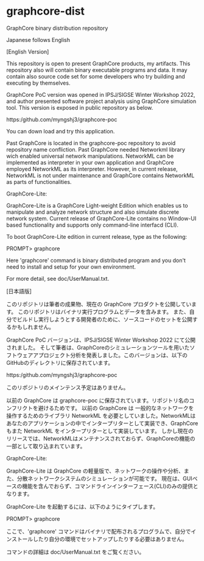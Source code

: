 # graphcore-dist
GraphCore binary distribution repository

Japanese follows English

[English Version]

This repository is open to present GraphCore products, my artifacts.
This repository also will contain binary executable programs and data.
It may contain also source code set for some developers who try building and executing by themselves.

GraphCore PoC version was opened in IPSJ/SIGSE Winter Workshop 2022, and author presented software project analysis using GraphCore simulation tool. This version is exposed in public repository as below.

  https:/github.com/myngshj3/graphcore-poc

You can down load and try this application.

Past GraphCore is located in the graphcore-poc repository to avoid repository name confliction.
Past GraphCore needed Networkml library wich enabled universal network manipulations. NetworkML can be implemented as interpreter in your own application and GraphCore employed NetworkML as its interpreter.
However, in current release, NetworkML is not under maintenance and GraphCore contains NetworkML as parts of functionalities.
 
GraphCore-Lite:

GraphCore-Lite is a GraphCore Light-weight Edition which enables us to manipulate and analyze network structure and also simulate discrete network system.
Current release of GraphCore-Lite contains no Window-UI based functionality and supports only command-line interfacd (CLI).

To boot GraphCore-Lite edition in current release, type as the following:

PROMPT> graphcore

Here 'graphcore' command is binary distributed program and you don't need to install and setup for your own environment.

For more detail, see doc/UserManual.txt.



[日本語版]

このリポジトリは筆者の成果物、現在の GraphCore プロダクトを公開しています。
このリポジトリはバイナリ実行プログラムとデータを含みます。
また、自分でビルドし実行しようとする開発者のために、ソースコードのセットを公開するかもしれません。

GraphCore PoC バージョンは、IPSJ/SIGSE Winter Workshop 2022 にて公開されました。
そして筆者は、GraphCoreのシミュレーションツールを用いたソフトウェアアプロジェクト分析を発表しました。このバージョンは、以下のGitHubのディレクトリに保存されています。

  https:/github.com/myngshj3/graphcore-poc

このリポジトリのメインテンス予定はありません。

以前の GraphCore は graphcore-poc に保存されています。リポジトリ名のコンフリクトを避けるためです。
以前の GraphCore は 一般的なネットワークを操作するためのライブラリ NetworkML を必要としていました。NetworkMLはあなたのアプリケーションの中でインタープリターとして実装でき、GraphCore もまた NetworkML をインタープリターとして実装しています。
しかし現在のリリースでは、NetworkMLはメンテナンスされておらず、GraphCoreの機能の一部として取り込まれています。
 
GraphCore-Lite:

GraphCore-Lite は GraphCore の軽量版で、ネットワークの操作や分析、また、分散ネットワークシステムのシミュレーションが可能です。
現在は、GUIベースの機能を含んでおらず、コマンドラインインターフェース(CLI)のみの提供となります。

GraphCore-Lite を起動するには、以下のようにタイプします。

PROMPT> graphcore

ここで、'graphcore' コマンドはバイナリで配布されるプログラムで、自分でインストールしたり自分の環境でセットアップしたりする必要はありません。

コマンドの詳細は doc/UserManual.txt をご覧ください。
